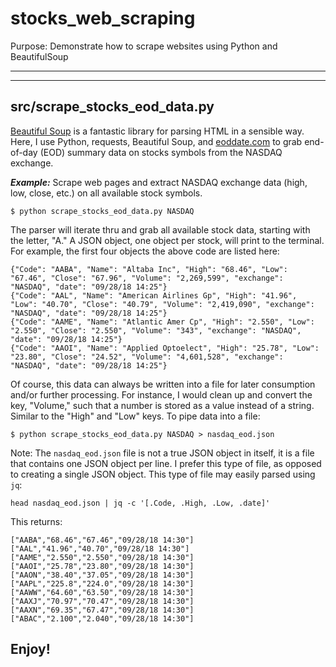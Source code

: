 # stocks_web_scraping
Purpose: Demonstrate how to scrape websites using Python and BeautifulSoup

-----------
-----------

## src/scrape_stocks_eod_data.py

[Beautiful Soup](https://www.crummy.com/software/BeautifulSoup/bs4/doc/) is a fantastic library for parsing HTML in a sensible way. Here, I use Python, requests, Beautiful Soup, and [eoddate.com](http://eoddata.com/) to grab end-of-day (EOD) summary data on stocks symbols from the NASDAQ exchange. 

***Example:*** Scrape web pages and extract NASDAQ exchange data (high, low, close, etc.) on all available stock symbols.
```
$ python scrape_stocks_eod_data.py NASDAQ
```

The parser will iterate thru and grab all available stock data, starting with the letter, "A." A JSON object, one object per stock, will print to the terminal. For example, the first four objects the above code are listed here:
```
{"Code": "AABA", "Name": "Altaba Inc", "High": "68.46", "Low": "67.46", "Close": "67.96", "Volume": "2,269,599", "exchange": "NASDAQ", "date": "09/28/18 14:25"}
{"Code": "AAL", "Name": "American Airlines Gp", "High": "41.96", "Low": "40.70", "Close": "40.79", "Volume": "2,419,090", "exchange": "NASDAQ", "date": "09/28/18 14:25"}
{"Code": "AAME", "Name": "Atlantic Amer Cp", "High": "2.550", "Low": "2.550", "Close": "2.550", "Volume": "343", "exchange": "NASDAQ", "date": "09/28/18 14:25"}
{"Code": "AAOI", "Name": "Applied Optoelect", "High": "25.78", "Low": "23.80", "Close": "24.52", "Volume": "4,601,528", "exchange": "NASDAQ", "date": "09/28/18 14:25"}
```

Of course, this data can always be written into a file for later consumption and/or further processing. For instance, I would clean up and convert the key, "Volume," such that a number is stored as a value instead of a string. Similar to the "High" and "Low" keys. To pipe data into a file:
```
$ python scrape_stocks_eod_data.py NASDAQ > nasdaq_eod.json
```

Note: The `nasdaq_eod.json` file is not a true JSON object in itself, it is a file that contains one JSON object per line. I prefer this type of file, as opposed to creating a single JSON object. This type of file may easily parsed using `jq`:
```
head nasdaq_eod.json | jq -c '[.Code, .High, .Low, .date]'
```
This returns:
```
["AABA","68.46","67.46","09/28/18 14:30"]
["AAL","41.96","40.70","09/28/18 14:30"]
["AAME","2.550","2.550","09/28/18 14:30"]
["AAOI","25.78","23.80","09/28/18 14:30"]
["AAON","38.40","37.05","09/28/18 14:30"]
["AAPL","225.8","224.0","09/28/18 14:30"]
["AAWW","64.60","63.50","09/28/18 14:30"]
["AAXJ","70.97","70.47","09/28/18 14:30"]
["AAXN","69.35","67.47","09/28/18 14:30"]
["ABAC","2.100","2.040","09/28/18 14:30"]
```

Enjoy!
-----------
